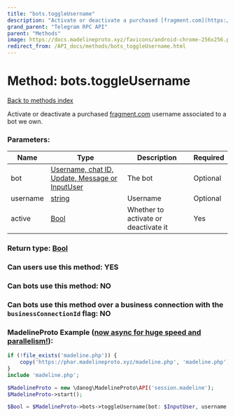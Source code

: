 ```yaml
---
title: "bots.toggleUsername"
description: "Activate or deactivate a purchased [fragment.com](https://fragment.com) username associated to a bot we own."
grand_parent: "Telegram RPC API"
parent: "Methods"
image: https://docs.madelineproto.xyz/favicons/android-chrome-256x256.png
redirect_from: /API_docs/methods/bots_toggleUsername.html
---
```

# Method: bots.toggleUsername
[Back to methods index](index.html)



Activate or deactivate a purchased [fragment.com](https://fragment.com) username associated to a bot we own.

### Parameters:

| Name     |    Type       | Description | Required |
|----------|---------------|-------------|----------|
|bot|[Username, chat ID, Update, Message or InputUser](/API_docs/types/InputUser.html) | The bot | Optional|
|username|[string](/API_docs/types/string.html) | Username | Optional|
|active|[Bool](/API_docs/types/Bool.html) | Whether to activate or deactivate it | Yes|


### Return type: [Bool](/API_docs/types/Bool.html)

### Can users use this method: **YES**


### Can bots use this method: **NO**


### Can bots use this method over a business connection with the `businessConnectionId` flag: **NO**


### MadelineProto Example ([now async for huge speed and parallelism!](https://docs.madelineproto.xyz/docs/ASYNC.html)):


```php
if (!file_exists('madeline.php')) {
    copy('https://phar.madelineproto.xyz/madeline.php', 'madeline.php');
}
include 'madeline.php';

$MadelineProto = new \danog\MadelineProto\API('session.madeline');
$MadelineProto->start();

$Bool = $MadelineProto->bots->toggleUsername(bot: $InputUser, username: 'string', active: $Bool, );
```

